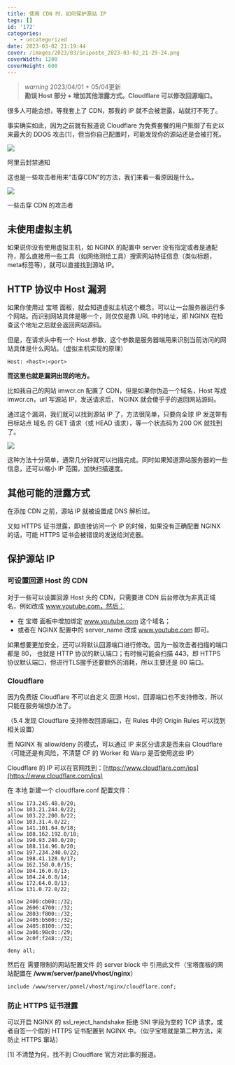 ```yaml
---
title: 使用 CDN 时，如何保护源站 IP
tags: []
id: '172'
categories:
  - - uncategorized
date: 2023-03-02 21:19:44
cover: /images/2023/03/Snipaste_2023-03-02_21-29-24.png
coverWidth: 1200
coverHeight: 600
---
```


> _warning_ 2023/04/01 + 05/04更新  
> **勘误 Host 部分 + 增加其他泄露方式。Cloudflare 可以修改回源端口。**

很多人可能会想，等我套上了 CDN，那我的 IP 就不会被泄露，站就打不死了。

事实确实如此，因为之前就有报道说 Cloudflare 为免费套餐的用户抵御了有史以来最大的 DDOS 攻击\[1\]，但当你自己配置时，可能发现你的源站还是会被打死。

[![](/images/2022/10/image-21.png)](/images/2022/10/image-21.png)

阿里云封禁通知

这也是一些攻击者用来“击穿CDN”的方法，我们来看一看原因是什么。

[![](/images/2022/10/image-22.png)](/images/2022/10/image-22.png)

一些击穿 CDN 的攻击者

## 未使用虚拟主机

如果说你没有使用虚拟主机，如 NGINX 的配置中 server 没有指定或者是通配符，那么直接用一些工具（如网络测绘工具）搜索网站特征信息（类似标题，meta标签等），就可以直接找到源站 IP。

## HTTP 协议中 Host 漏洞

如果你使用过 宝塔 面板，就会知道虚拟主机这个概念，可以让一台服务器运行多个网站。而识别网站具体是哪一个，则仅仅是靠 URL 中的地址，即 NGINX 在检查这个地址之后就会返回网站源码。

但是，在请求头中有一个 Host 参数，这个参数是服务器端用来识别当前访问的网站具体是什么网站。（虚拟主机实现的原理）

```
Host: <host>:<port>
```

**而这里也就是漏洞出现的地方。**

比如我自己的网站 imwcr.cn 配置了 CDN，但是如果你伪造一个域名，Host 写成 imwcr.cn，url 写源站 IP，发送请求后， NGINX 就会傻乎乎的返回网站源码。

通过这个漏洞，我们就可以找到源站 IP 了，方法很简单，只要向全球 IP 发送带有 目标站点 域名 的 GET 请求（或 HEAD 请求），等一个状态码为 200 OK 就找到了。

![](/images/2023/04/image.png)

这种方法十分简单，通常几分钟就可以扫描完成。同时如果知道源站服务器的一些信息，还可以缩小 IP 范围，加快扫描速度。

## 其他可能的泄露方式

在添加 CDN 之前，源站 IP 就被设置成 DNS 解析过。

又如 HTTPS 证书泄露，即直接访问一个 IP 的时候，如果没有正确配置 NGINX 的话，可能 HTTPS 证书会被错误的发送给浏览器。

## 保护源站 IP

### 可设置回源 Host 的 CDN

对于一些可以设置回源 Host 头的 CDN，只需要进 CDN 后台修改为非真正域名，例如改成 www.youtube.com，然后：

*   在 宝塔 面板中增加绑定 www.youtube.com 这个域名；
*   或者在 NGINX 配置中的 server\_name 改成 www.youtube.com 即可。

如果想要更加安全，还可以将默认回源端口进行修改。因为一般攻击者扫描的端口都是 80， 也就是 HTTP 协议的默认端口；有时候可能会扫描 443，即 HTTPS 协议默认端口，但进行TLS握手还要额外的消耗，所以主要还是 80 端口。

### Cloudflare

因为免费版 Cloudflare 不可以自定义 回源 Host，回源端口也不支持修改，所以只能在服务端想办法了。

（5.4 发现 Cloudflare 支持修改回源端口，在 Rules 中的 Origin Rules 可以找到相关设置）

而 NGINX 有 allow/deny 的模式，可以通过 IP 来区分请求是否来自 Cloudflare （可能还是有风险，不清楚 CF 的 Worker 和 Warp 是否使用这些 IP）

Cloudflare 的 IP 可以在官网找到：[https://www.cloudflare.com/ips](https://www.cloudflare.com/ips)

在 本地 新建一个 cloudflare.conf 配置文件：

```
allow 173.245.48.0/20;
allow 103.21.244.0/22;
allow 103.22.200.0/22;
allow 103.31.4.0/22;
allow 141.101.64.0/18;
allow 108.162.192.0/18;
allow 190.93.240.0/20;
allow 188.114.96.0/20;
allow 197.234.240.0/22;
allow 198.41.128.0/17;
allow 162.158.0.0/15;
allow 104.16.0.0/13;
allow 104.24.0.0/14;
allow 172.64.0.0/13;
allow 131.0.72.0/22;

allow 2400:cb00::/32;
allow 2606:4700::/32;
allow 2803:f800::/32;
allow 2405:b500::/32;
allow 2405:8100::/32;
allow 2a06:98c0::/29;
allow 2c0f:f248::/32;

deny all;
```

然后在 需要限制的网站配置文件 的 server block 中 引用此文件（宝塔面板的网站配置在 **/www/server/panel/vhost/nginx**）

```
include /www/server/panel/vhost/nginx/cloudflare.conf;
```

### 防止 HTTPS 证书泄露

可以开启 NGINX 的 ssl\_reject\_handshake 拒绝 SNI 字段为空的 TCP 请求，或者自签一个假的 HTTPS 证书配置到 NGINX 中。（似乎宝塔就是第二种方法，来防止 HTTPS 窜站）

\[1\] 不清楚为何，找不到 Cloudflare 官方对此事的报道。